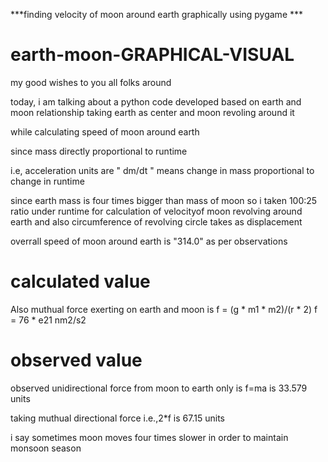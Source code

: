 ***finding velocity of moon around earth graphically using pygame ***

# earth-moon-GRAPHICAL-VISUAL


my good wishes to you all folks around

today, i am talking about a python code developed based on earth and moon relationship
taking earth as center and moon revoling around it 


while calculating speed of moon around earth

since mass directly proportional to runtime

i.e,   acceleration units are " dm/dt " means change in mass proportional to change in runtime

since earth mass is four times bigger than mass of moon so i taken 100:25 ratio under runtime for 
calculation of velocityof moon revolving around earth and also circumference of revolving circle 
takes as displacement 

overrall speed of moon around earth is "314.0" as per observations 


# calculated value

Also muthual force exerting on earth and moon is 
f = (g * m1 * m2)/(r * 2)
f = 76 * e21 nm2/s2


# observed value

observed unidirectional force from moon to earth only is f=ma is 33.579 units

taking muthual directional force i.e.,2*f is  67.15 units

i say sometimes moon moves four times slower in order to maintain monsoon season
